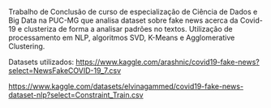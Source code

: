 Trabalho de Conclusão de curso de especialização de Ciência de Dados e Big Data na PUC-MG que analisa dataset sobre fake news acerca da Covid-19 e clusteriza de forma a analisar padrões no textos. Utilização de processamento em NLP, algoritmos SVD, K-Means e Agglomerative Clustering.

Datasets utilizados: https://www.kaggle.com/arashnic/covid19-fake-news?select=NewsFakeCOVID-19_7.csv

https://www.kaggle.com/datasets/elvinagammed/covid19-fake-news-dataset-nlp?select=Constraint_Train.csv
